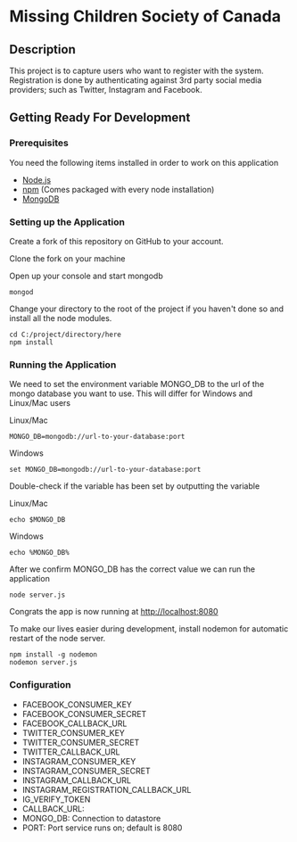 
# Missing Children Society of Canada

## Description

This project is to capture users who want to register with the system. Registration is done by authenticating against 3rd party social media providers; such as Twitter, Instagram and Facebook.

## Getting Ready For Development
### Prerequisites
You need the following items installed in order to work on this application
- <a href="https://nodejs.org/en/">Node.js</a>
- <a href="https://nodejs.org/en/">npm</a> (Comes packaged with every node installation)
- <a href="https://www.mongodb.com/download-center?jmp=nav#community">MongoDB</a>

### Setting up the Application
Create a fork of this repository on GitHub to your account. 

Clone the fork on your machine

Open up your console and start mongodb
```shell
mongod
```
Change your directory to the root of the project if you haven't done so and install all the node modules.
```shell
cd C:/project/directory/here
npm install
```

### Running the Application
We need to set the environment variable MONGO_DB to the url of the mongo database you want to use. This will differ for Windows and Linux/Mac users

Linux/Mac
```shell 
MONGO_DB=mongodb://url-to-your-database:port
```

Windows
```shell 
set MONGO_DB=mongodb://url-to-your-database:port
```

Double-check if the variable has been set by outputting the variable

Linux/Mac
```shell 
echo $MONGO_DB
```

Windows
```shell 
echo %MONGO_DB%
```

After we confirm MONGO_DB has the correct value we can run the application
```shell
node server.js
```
Congrats the app is now running at <a href="http://localhost:8080">http://localhost:8080</a> 

To make our lives easier during development, install nodemon for automatic restart of the node server.

```shell
npm install -g nodemon
nodemon server.js
```

### Configuration
* FACEBOOK_CONSUMER_KEY
* FACEBOOK_CONSUMER_SECRET
* FACEBOOK_CALLBACK_URL
* TWITTER_CONSUMER_KEY
* TWITTER_CONSUMER_SECRET
* TWITTER_CALLBACK_URL
* INSTAGRAM_CONSUMER_KEY
* INSTAGRAM_CONSUMER_SECRET
* INSTAGRAM_CALLBACK_URL
* INSTAGRAM_REGISTRATION_CALLBACK_URL
* IG_VERIFY_TOKEN
* CALLBACK_URL: 
* MONGO_DB: Connection to datastore
* PORT: Port service runs on; default is 8080